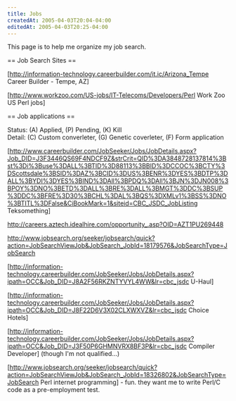 ```yaml
---
title: Jobs
createdAt: 2005-04-03T20:04-04:00
editedAt: 2005-04-03T20:25-04:00
---
```


This page is to help me organize my job search.

== Job Search Sites ==

[http://information-technology.careerbuilder.com/it.ic/Arizona_Tempe Career Builder - Tempe, AZ]

[http://www.workzoo.com/US-jobs/IT-Telecoms/Developers/Perl Work Zoo US Perl jobs]

== Job applications ==

Status: (A) Applied, (P) Pending, (K) Kill<br>
Detail: (C) Custom converleter, (G) Genetic coverleter, (F) Form application

[http://www.careerbuilder.com/JobSeeker/Jobs/JobDetails.aspx?Job_DID=J3F3446QS69F4NDCF9Z&strCrit=QID%3DA3848728137814%3Bst%3Di%3Buse%3DALL%3BTID%3D88113%3BBID%3DCCOC%3BCTY%3DScottsdale%3BSID%3DAZ%3BCID%3DUS%3BENR%3DYES%3BDTP%3DALL%3BYDI%3DYES%3BIND%3DAll%3BPDQ%3DAll%3BJN%3DJN008%3BPOY%3DNO%3BETD%3DALL%3BRE%3DALL%3BMGT%3DDC%3BSUP%3DDC%3BFRE%3D30%3BCHL%3DAL%3BQS%3DXMLv1%3BSS%3DNO%3BTITL%3DFalse&CiBookMark=1&siteid=CBC_JSDC_JobListing Teksomething]

http://careers.aztech.idealhire.com/opportunity_.asp?OID=AZT1PU269448

http://www.jobsearch.org/seeker/jobsearch/quick?action=JobSearchViewJob&JobSearch_JobId=18179576&JobSearchType=JobSearch

[http://information-technology.careerbuilder.com/JobSeeker/Jobs/JobDetails.aspx?ipath=OCC&Job_DID=J8A2F56RKZNTYVYL4WW&lr=cbc_jsdc U-Haul]


[http://information-technology.careerbuilder.com/JobSeeker/Jobs/JobDetails.aspx?ipath=OCC&Job_DID=J8F22D6V3X02CLXWXVZ&lr=cbc_jsdc Choice Hotels]

[http://information-technology.careerbuilder.com/JobSeeker/Jobs/JobDetails.aspx?ipath=OCC&Job_DID=J3F50P6GHMNVRX8BF3P&lr=cbc_jsdc Compiler Developer] (though I'm not qualified...)

[http://www.jobsearch.org/seeker/jobsearch/quick?action=JobSearchViewJob&JobSearch_JobId=18326802&JobSearchType=JobSearch Perl internet programming] - fun. they want me to write Perl/C code as a pre-employment test.


